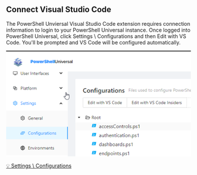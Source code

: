 ## Connect Visual Studio Code

The PowerShell Unviersal Visual Studio Code extension requires connection information to login to your PowerShell Universal instance. Once logged into PowerShell Universal, click Settings \ Configurations and then Edit with VS Code. You'll be prompted and VS Code will be configured automatically.

<p align="center">
  <img src="../../images/connect.png" alt="PowerShell Universal" />
</p>

[💡 Settings \ Configurations](http://localhost:5000)